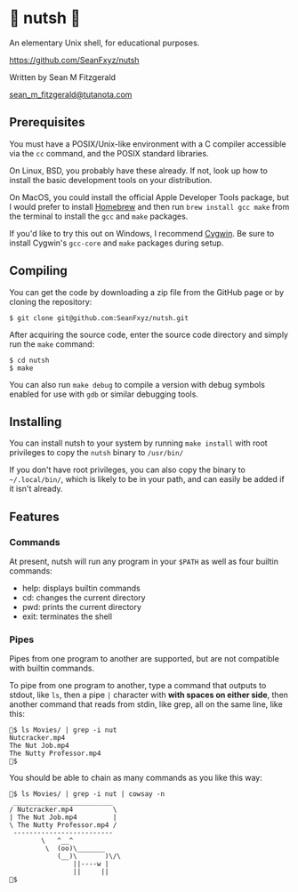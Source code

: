 # 🥜 nutsh 🥜
An elementary Unix shell, for educational purposes.

https://github.com/SeanFxyz/nutsh

Written by Sean M Fitzgerald

sean_m_fitzgerald@tutanota.com

## Prerequisites
You must have a POSIX/Unix-like environment with a C compiler accessible via the `cc` command, and the POSIX standard libraries.

On Linux, BSD, you probably have these already. If not, look up how to install the basic development tools on your distribution.

On MacOS, you could install the official Apple Developer Tools package, but I would prefer to install
[Homebrew](https://brew.sh/)
and then run `brew install gcc make` from the terminal to install the `gcc` and `make` packages.

If you'd like to try this out on Windows, I recommend
[Cygwin](https://www.cygwin.com/).
Be sure to install Cygwin's `gcc-core` and `make` packages during setup.

## Compiling
You can get the code by downloading a zip file from the GitHub page or by cloning the repository:
```
$ git clone git@github.com:SeanFxyz/nutsh.git
```

After acquiring the source code, enter the source code directory and simply run the `make` command:
```
$ cd nutsh
$ make
```
You can also run `make debug` to compile a version with debug symbols enabled for use with `gdb` or similar debugging tools.

## Installing
You can install nutsh to your system by running `make install` with root privileges to copy the `nutsh` binary to `/usr/bin/`

If you don't have root privileges, you can also copy the binary to `~/.local/bin/`, which is likely to be in your path, and can easily be added if it isn't already.

## Features

### Commands
At present, nutsh will run any program in your `$PATH` as well as four builtin commands:
* help: displays builtin commands
* cd: changes the current directory
* pwd: prints the current directory
* exit: terminates the shell

### Pipes

Pipes from one program to another are supported, but are not compatible with builtin commands.

To pipe from one program to another, type a command that outputs to stdout, like `ls`, then a pipe `|` character with **with spaces on either side**, then another command that reads from stdin, like grep, all on the same line, like this:
```
🥜$ ls Movies/ | grep -i nut
Nutcracker.mp4
The Nut Job.mp4
The Nutty Professor.mp4
🥜$
```
You should be able to chain as many commands as you like this way:
```
🥜$ ls Movies/ | grep -i nut | cowsay -n
 _________________________
/ Nutcracker.mp4          \
| The Nut Job.mp4         |
\ The Nutty Professor.mp4 /
 -------------------------
        \   ^__^
         \  (oo)\_______
            (__)\       )\/\
                ||----w |
                ||     ||
🥜$
```

